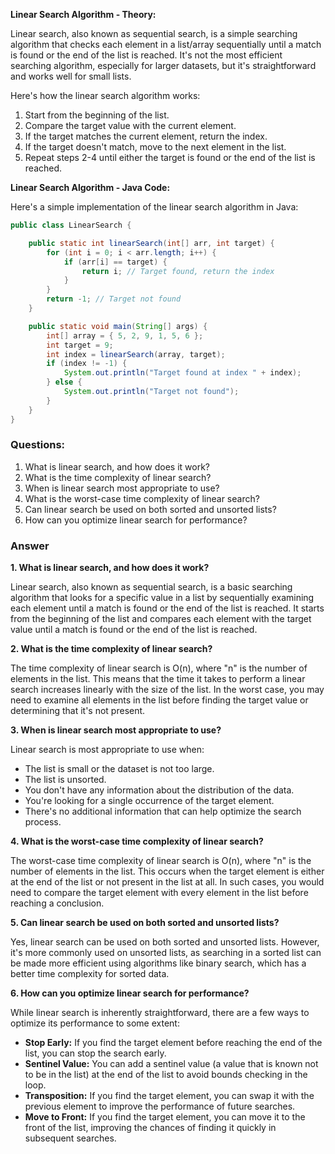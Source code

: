 **Linear Search Algorithm - Theory:**

Linear search, also known as sequential search, is a simple searching algorithm that checks each element in a list/array sequentially until a match is found or the end of the list is reached. It's not the most efficient searching algorithm, especially for larger datasets, but it's straightforward and works well for small lists.

Here's how the linear search algorithm works:
1. Start from the beginning of the list.
2. Compare the target value with the current element.
3. If the target matches the current element, return the index.
4. If the target doesn't match, move to the next element in the list.
5. Repeat steps 2-4 until either the target is found or the end of the list is reached.

**Linear Search Algorithm - Java Code:**

Here's a simple implementation of the linear search algorithm in Java:

```java
public class LinearSearch {

    public static int linearSearch(int[] arr, int target) {
        for (int i = 0; i < arr.length; i++) {
            if (arr[i] == target) {
                return i; // Target found, return the index
            }
        }
        return -1; // Target not found
    }

    public static void main(String[] args) {
        int[] array = { 5, 2, 9, 1, 5, 6 };
        int target = 9;
        int index = linearSearch(array, target);
        if (index != -1) {
            System.out.println("Target found at index " + index);
        } else {
            System.out.println("Target not found");
        }
    }
}
```

### **Questions:**

1. What is linear search, and how does it work?
2. What is the time complexity of linear search?
3. When is linear search most appropriate to use?
4. What is the worst-case time complexity of linear search?
5. Can linear search be used on both sorted and unsorted lists?
6. How can you optimize linear search for performance?

### Answer

**1. What is linear search, and how does it work?**

Linear search, also known as sequential search, is a basic searching algorithm that looks for a specific value in a list by sequentially examining each element until a match is found or the end of the list is reached. It starts from the beginning of the list and compares each element with the target value until a match is found or the end of the list is reached.

**2. What is the time complexity of linear search?**

The time complexity of linear search is O(n), where "n" is the number of elements in the list. This means that the time it takes to perform a linear search increases linearly with the size of the list. In the worst case, you may need to examine all elements in the list before finding the target value or determining that it's not present.

**3. When is linear search most appropriate to use?**

Linear search is most appropriate to use when:
- The list is small or the dataset is not too large.
- The list is unsorted.
- You don't have any information about the distribution of the data.
- You're looking for a single occurrence of the target element.
- There's no additional information that can help optimize the search process.

**4. What is the worst-case time complexity of linear search?**

The worst-case time complexity of linear search is O(n), where "n" is the number of elements in the list. This occurs when the target element is either at the end of the list or not present in the list at all. In such cases, you would need to compare the target element with every element in the list before reaching a conclusion.

**5. Can linear search be used on both sorted and unsorted lists?**

Yes, linear search can be used on both sorted and unsorted lists. However, it's more commonly used on unsorted lists, as searching in a sorted list can be made more efficient using algorithms like binary search, which has a better time complexity for sorted data.

**6. How can you optimize linear search for performance?**

While linear search is inherently straightforward, there are a few ways to optimize its performance to some extent:
- **Stop Early:** If you find the target element before reaching the end of the list, you can stop the search early.
- **Sentinel Value:** You can add a sentinel value (a value that is known not to be in the list) at the end of the list to avoid bounds checking in the loop.
- **Transposition:** If you find the target element, you can swap it with the previous element to improve the performance of future searches.
- **Move to Front:** If you find the target element, you can move it to the front of the list, improving the chances of finding it quickly in subsequent searches.
